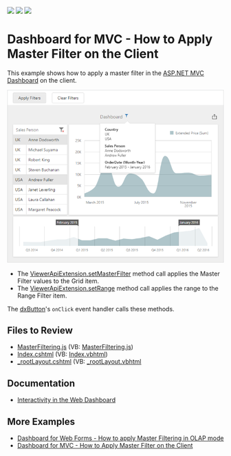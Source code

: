 <!-- default badges list -->
![](https://img.shields.io/endpoint?url=https://codecentral.devexpress.com/api/v1/VersionRange/128579079/21.2.1%2B)
[![](https://img.shields.io/badge/Open_in_DevExpress_Support_Center-FF7200?style=flat-square&logo=DevExpress&logoColor=white)](https://supportcenter.devexpress.com/ticket/details/T490955)
[![](https://img.shields.io/badge/📖_How_to_use_DevExpress_Examples-e9f6fc?style=flat-square)](https://docs.devexpress.com/GeneralInformation/403183)
<!-- default badges end -->

# Dashboard for MVC - How to Apply Master Filter on the Client

This example shows how to apply a master filter in the [ASP.NET MVC Dashboard](https://docs.devexpress.com/Dashboard/16977) on the client.

![Web Dashboard - Apply Master Filtering values](images/master-filtering-example.png)

- The [ViewerApiExtension.setMasterFilter](https://docs.devexpress.com/Dashboard/js-DevExpress.Dashboard.ViewerApiExtension?p=netframework#js_devexpress_dashboard_viewerapiextension_setmasterfilter_itemname_values_) method call applies the Master Filter values to the Grid item.
- The [ViewerApiExtension.setRange](https://docs.devexpress.com/Dashboard/js-DevExpress.Dashboard.ViewerApiExtension#js_devexpress_dashboard_viewerapiextension_setrange_itemname_range_) method call applies the range to the Range Filter item.

The [dxButton](https://js.devexpress.com/DevExtreme/ApiReference/UI_Components/dxButton/)'s `onClick` event handler calls these methods.

## Files to Review

* [MasterFiltering.js](./CS/MVCxDashboard_ApplyMasterFilter/Scripts/MasterFiltering.js) (VB: [MasterFiltering.js](./VB/MVCxDashboard_ApplyMasterFilter/Scripts/MasterFiltering.js))
* [Index.cshtml](./CS/MVCxDashboard_ApplyMasterFilter/Views/Home/Index.cshtml) (VB: [Index.vbhtml](./VB/MVCxDashboard_ApplyMasterFilter/Views/Home/Index.vbhtml))
* [_rootLayout.cshtml](./CS/MVCxDashboard_ApplyMasterFilter/Views/Shared/_rootLayout.cshtml) (VB: [_rootLayout.vbhtml](./VB/MVCxDashboard_ApplyMasterFilter/Views/Shared/_rootLayout.vbhtml)

## Documentation

- [Interactivity in the Web Dashboard](https://docs.devexpress.com/Dashboard/116985/web-dashboard/create-dashboards-on-the-web/interactivity?p=netframework)

## More Examples

- [Dashboard for Web Forms - How to apply Master Filtering in OLAP mode](https://github.com/DevExpress-Examples/web-forms-dashboard-apply-master-filtering-in-olap)
- [Dashboard for MVC - How to Apply Master Filter on the Client](https://github.com/DevExpress-Examples/mvc-dashboard-apply-master-filtering-in-code)